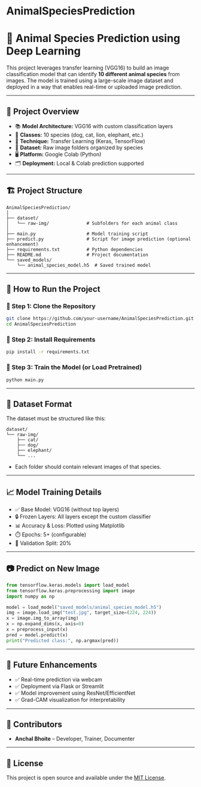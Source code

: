 # AnimalSpeciesPrediction
# 🐾 Animal Species Prediction using Deep Learning

This project leverages transfer learning (VGG16) to build an image classification model that can identify **10 different animal species** from images. The model is trained using a large-scale image dataset and deployed in a way that enables real-time or uploaded image prediction.

---

## 📌 Project Overview

- 📚 **Model Architecture:** VGG16 with custom classification layers
- 🐶 **Classes:** 10 species (dog, cat, lion, elephant, etc.)
- 🧠 **Technique:** Transfer Learning (Keras, TensorFlow)
- 💾 **Dataset:** Raw image folders organized by species
- 🖥️ **Platform:** Google Colab (Python)
- 🗂️ **Deployment:** Local & Colab prediction supported

---

## 🏗️ Project Structure

```
AnimalSpeciesPrediction/
│
├── dataset/
│   └── raw-img/              # Subfolders for each animal class
│
├── main.py                   # Model training script
├── predict.py                # Script for image prediction (optional enhancement)
├── requirements.txt          # Python dependencies
├── README.md                 # Project documentation
└── saved_models/
    └── animal_species_model.h5  # Saved trained model
```

---

## 🚀 How to Run the Project

### 📌 Step 1: Clone the Repository

```bash
git clone https://github.com/your-username/AnimalSpeciesPrediction.git
cd AnimalSpeciesPrediction
```

### 📌 Step 2: Install Requirements

```bash
pip install -r requirements.txt
```

### 📌 Step 3: Train the Model (or Load Pretrained)

```bash
python main.py
```

---

## 🧪 Dataset Format

The dataset must be structured like this:

```
dataset/
└── raw-img/
    ├── cat/
    ├── dog/
    ├── elephant/
    └── ...
```

- Each folder should contain relevant images of that species.

---

## 📈 Model Training Details

- ✅ Base Model: VGG16 (without top layers)
- 🔒 Frozen Layers: All layers except the custom classifier
- 📊 Accuracy & Loss: Plotted using Matplotlib
- ⏱️ Epochs: 5+ (configurable)
- 📂 Validation Split: 20%

---

## 📷 Predict on New Image

```python
from tensorflow.keras.models import load_model
from tensorflow.keras.preprocessing import image
import numpy as np

model = load_model("saved_models/animal_species_model.h5")
img = image.load_img("test.jpg", target_size=(224, 224))
x = image.img_to_array(img)
x = np.expand_dims(x, axis=0)
x = preprocess_input(x)
pred = model.predict(x)
print("Predicted class:", np.argmax(pred))
```

---

## 🌟 Future Enhancements

- ✅ Real-time prediction via webcam
- ✅ Deployment via Flask or Streamlit
- ✅ Model improvement using ResNet/EfficientNet
- ✅ Grad-CAM visualization for interpretability

---

## 🤝 Contributors

- **Anchal Bhoite** – Developer, Trainer, Documenter

---

## 📃 License

This project is open source and available under the [MIT License](LICENSE).
